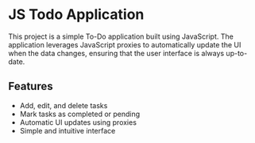 # JS Todo Application

This project is a simple To-Do application built using JavaScript. The application leverages JavaScript proxies to automatically update the UI when the data changes, ensuring that the user interface is always up-to-date.

## Features

- Add, edit, and delete tasks
- Mark tasks as completed or pending
- Automatic UI updates using proxies
- Simple and intuitive interface